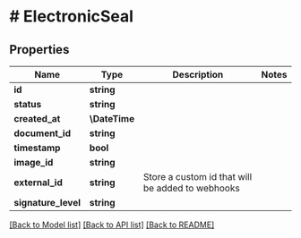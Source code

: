 # # ElectronicSeal

## Properties

Name | Type | Description | Notes
------------ | ------------- | ------------- | -------------
**id** | **string** |  |
**status** | **string** |  |
**created_at** | **\DateTime** |  |
**document_id** | **string** |  |
**timestamp** | **bool** |  |
**image_id** | **string** |  |
**external_id** | **string** | Store a custom id that will be added to webhooks |
**signature_level** | **string** |  |

[[Back to Model list]](../../README.md#models) [[Back to API list]](../../README.md#endpoints) [[Back to README]](../../README.md)
